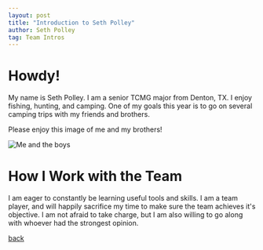 ```yaml
---
layout: post
title: "Introduction to Seth Polley"
author: Seth Polley
tag: Team Intros
---
```


# Howdy! 
My name is Seth Polley.
I am a senior TCMG major from Denton, TX.
I enjoy fishing, hunting, and camping. One of my goals this year is to go on several camping trips with my friends and brothers.


Please enjoy this image of me and my brothers! 

![Me and the boys](/Project2/assets/images/brothers.JPG)

# How I Work with the Team

I am eager to constantly be learning useful tools and skills. I am a team player, and will happily sacrifice my time to make sure the team achieves it's objective.
I am not afraid to take charge, but I am also willing to go along with whoever had the strongest opinion. 

[back](/Project2/postspace)

